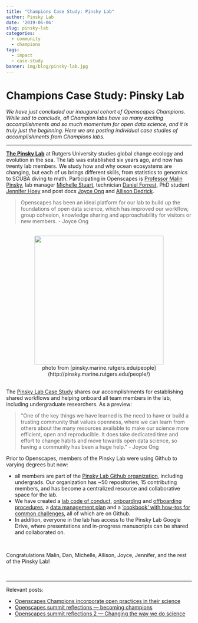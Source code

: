 ```yaml
---
title: "Champions Case Study: Pinsky Lab"
author: Pinsky Lab
date: '2019-06-06'
slug: pinsky-lab
categories:
  - community
  - champions
tags:
  - impact
  - case-study  
banner: img/blog/pinsky-lab.jpg
---
```


# Champions Case Study: Pinsky Lab 

*We have just concluded our inaugural cohort of Openscapes Champions. While sad to conclude, all Champion labs have so many exciting accomplishments and so much momentum for open data science, and it is truly just the beginning. Here we are posting individual case studies of accomplishments from Champions labs.*

---

[**The Pinsky Lab**](http://pinsky.marine.rutgers.edu/) at Rutgers University studies global change ecology and evolution in the sea. The lab was established six years ago, and now has twenty lab members. We study how and why ocean ecosystems are changing, but each of us brings different skills, from statistics to genomics to SCUBA diving to math. Participating in Openscapes is [Professor Malin Pinsky](http://pinsky.marine.rutgers.edu/people/malin-pinsky/), lab manager [Michelle Stuart](http://pinsky.marine.rutgers.edu/people/michelle-stuart/), technician [Daniel Forrest](https://github.com/df511), PhD student [Jennifer Hoey](https://marine.rutgers.edu/~jahoey/) and post docs [Joyce Ong](https://scholar.google.com/citations?user=BLU4J8QAAAAJ&hl=en) and [Allison Dedrick](https://agdedrick.weebly.com/).

> Openscapes has been an ideal platform for our lab to build up the foundations of open data science, which has improved our workflow, group cohesion, knowledge sharing and approachability for visitors or new members. - Joyce Ong

<br> 

<center>
  <a><img src="/img/blog/pinsky-lab.jpg" width="350px"></a>
  <figcaption>photo from [pinsky.marine.rutgers.edu/people](http://pinsky.marine.rutgers.edu/people/)</figcaption>
</center>

<br>

The [Pinsky Lab Case Study](https://docs.google.com/document/d/1sO6S-dXEf9d9EH09qvnqDc_JY9SKLF3O2Ai5ktHqJi4/edit?ts=5cf92e78#) shares our accomplishments for establishing shared workflows and helping onboard all team members in the lab, including undergraduate researchers. As a preview: 

> "One of the key things we have learned is the need to have or build a trusting community that values openness, where we can learn from others about the many resources available to make our science more efficient, open and reproducible. It does take dedicated time and effort to change habits and move towards open data science, so having a community has been a huge help." - Joyce Ong

Prior to Openscapes, members of the Pinsky Lab were using Github to varying degrees but now:

- all members are part of the [Pinsky Lab Github organization](https://github.com/pinskylab), including undergrads. Our organization has ~50 repositories, 15 contributing members, and has become a centralized resource and collaborative space for the lab. 
- We have created a [lab code of conduct](https://docs.google.com/document/d/e/2PACX-1vSBKYZVmIAtyDjc7QiEbggeiVJmUmFw3P8Tf0HAB_VZuYMSzAQAR3CphP2bfrHWohW2oCDkDPFM7_oD/pub), [onboarding](https://github.com/pinskylab/how_we_work/blob/master/onboarding.md ) and [offboarding procedures](https://github.com/pinskylab/how_we_work/blob/master/offboarding.md), a [data management plan](https://github.com/pinskylab/how_we_work/blob/master/data-management.md) and a [‘cookbook’ with how-tos for common challenges](https://github.com/pinskylab/pinskylab_methods/blob/master/cookbook.md), all of which are on Github. 
- In addition, everyone in the lab has access to the Pinsky Lab Google Drive, where presentations and in-progress manuscripts can be shared and collaborated on.

<br>

Congratulations Malin, Dan, Michelle, Allison, Joyce, Jennifer, and the rest of the Pinsky Lab! 

<br>

---

Relevant posts: 

- [Openscapes Champions incorporate open practices in their science](https://www.openscapes.org/blog/2019/03/27/champions-incorporate-open-science/)
- [Openscapes summit reflections — becoming champions](https://www.openscapes.org/blog/2019/04/08/summit-reflections1/)
- [Openscapes summit reflections 2 — Changing the way we do science](https://www.openscapes.org/blog/2019/04/25/summit-reflections2/)

<br>

